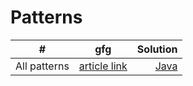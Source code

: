 # Patterns

|  #   |    gfg   |  Solution  |
|------|:----------------:|-------------:|
|All patterns|[article link]()|[Java]()|